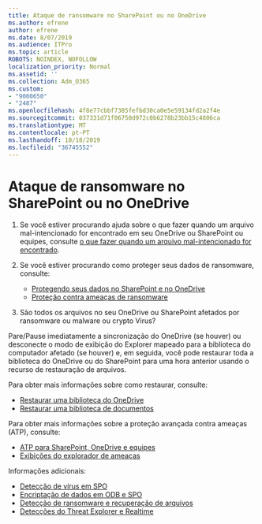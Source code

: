 ```yaml
---
title: Ataque de ransomware no SharePoint ou no OneDrive
ms.author: efrene
author: efrene
ms.date: 8/07/2019
ms.audience: ITPro
ms.topic: article
ROBOTS: NOINDEX, NOFOLLOW
localization_priority: Normal
ms.assetid: ''
ms.collection: Adm_O365
ms.custom:
- "9000650"
- "2487"
ms.openlocfilehash: 4f8e77cbbf7385fefbd30ca0e5e59134fd2a2f4e
ms.sourcegitcommit: 037331d71f06750d972c0b6278b23bb15c4806ca
ms.translationtype: MT
ms.contentlocale: pt-PT
ms.lasthandoff: 10/18/2019
ms.locfileid: "36745552"
---
```

# <a name="ransomware-attack-in-sharepoint-or-onedrive"></a>Ataque de ransomware no SharePoint ou no OneDrive

1.  Se você estiver procurando ajuda sobre o que fazer quando um arquivo mal-intencionado for encontrado em seu OneDrive ou SharePoint ou equipes, consulte [o que fazer quando um arquivo mal-intencionado for encontrado](https://support.office.com/en-ie/article/what-to-do-when-a-malicious-file-is-found-in-sharepoint-online-onedrive-or-microsoft-teams-01e902ad-a903-4e0f-b093-1e1ac0c37ad2).
2. Se você estiver procurando como proteger seus dados de ransomware, consulte:
    - [Protegendo seus dados no SharePoint e no OneDrive](https://docs.microsoft.com/sharepoint/safeguarding-your-data) 
    - [Proteção contra ameaças de ransomware](https://docs.microsoft.com/windows/security/threat-protection/intelligence/ransomware-malware)    

3.  São todos os arquivos no seu OneDrive ou SharePoint afetados por ransomware ou malware ou crypto Virus? 

Pare/Pause imediatamente a sincronização do OneDrive (se houver) ou desconecte o modo de exibição do Explorer mapeado para a biblioteca do computador afetado (se houver) e, em seguida, você pode restaurar toda a biblioteca do OneDrive ou do SharePoint para uma hora anterior usando o recurso de restauração de arquivos. 

Para obter mais informações sobre como restaurar, consulte:

- [Restaurar uma biblioteca do OneDrive](https://support.office.com/article/restore-your-onedrive-fa231298-759d-41cf-bcd0-25ac53eb8a150)
- [Restaurar uma biblioteca de documentos](https://support.office.com/article/restore-a-document-library-317791c3-8bd0-4dfd-8254-3ca90883d39a)

Para obter mais informações sobre a proteção avançada contra ameaças (ATP), consulte:
- [ATP para SharePoint, OneDrive e equipes](https://docs.microsoft.com/office365/securitycompliance/atp-for-spo-odb-and-teams)
- [Exibições do explorador de ameaças](https://docs.microsoft.com/office365/securitycompliance/threat-explorer-views)

Informações adicionais:

- [Detecção de vírus em SPO](https://docs.microsoft.com/office365/securitycompliance/virus-detection-in-spo)</br>
- [Encriptação de dados em ODB e SPO](https://docs.microsoft.com/office365/securitycompliance/data-encryption-in-odb-and-spo)</br>
- [Detecção de ransomware e recuperação de arquivos](https://support.office.com/article/Ransomware-detection-and-recovering-your-files-0d90ec50-6bfd-40f4-acc7-b8c12c73637f)</br>
- [Detecções do Threat Explorer e Realtime](https://docs.microsoft.com/office365/securitycompliance/threat-explorer-views)